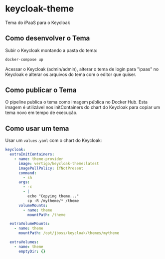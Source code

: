 # keycloak-theme

Tema do iPaaS para o Keycloak

## Como desenvolver o Tema

Subir o Keycloak montando a pasta do tema:

```sh
docker-compose up
```

Acessar o Keycloak (admin/admin), alterar o tema de login para "ipaas" no Keycloak e alterar os arquivos do tema com o editor que quiser.

## Como publicar o Tema

O pipeline publica o tema como imagem pública no Docker Hub. Esta imagem é utilizável nos initContainers do chart do Keycloak
para copiar um tema novo em tempo de execução.

## Como usar um tema

Usar um `values.yaml` com o chart do Keycloak:

```yaml
keycloak:
  extraInitContainers:
    - name: theme-provider
      image: vertigo/keycloak-theme:latest
      imagePullPolicy: IfNotPresent
      command:
        - sh
      args:
        - -c
        - |
          echo "Copying theme..."
          cp -R /mytheme/* /theme
      volumeMounts:
        - name: theme
          mountPath: /theme

  extraVolumeMounts:
    - name: theme
      mountPath: /opt/jboss/keycloak/themes/mytheme

  extraVolumes:
    - name: theme
      emptyDir: {}
```
